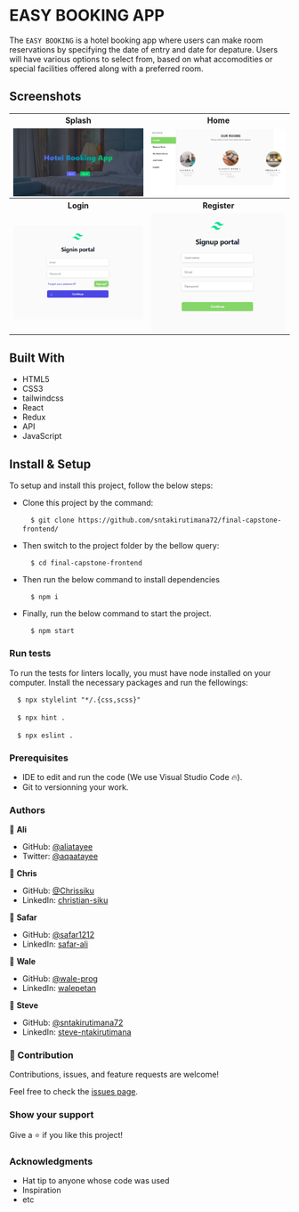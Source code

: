 # EASY BOOKING APP

The `EASY BOOKING` is a hotel booking app where users can make room reservations by specifying the date of entry and date for depature. Users will have various options to select from, based on what accomodities or special facilities offered along with a preferred room.

## Screenshots

<table>
  <tr>
    <tr>
      <th>Splash</th>
      <th>Home</th>
    </tr>
    <tr>
      <td><img src="screenshots/splash.png" alt="Splash" align="center" /></td>
      <td><img src="screenshots/home.png" alt="Home" align="center" /></td>
    </tr>
  </tr>
  
  <tr>
    <tr>
      <th>Login</th>
      <th>Register</th>
    </tr>
    <tr>
      <td><img src="screenshots/login.png" alt="Login" align="center" /></td>
      <td><img src="screenshots/register.png" alt="Register" align="center" /></td>
    </tr>
  </tr>
</table>


## Built With

- HTML5
- CSS3
- tailwindcss
- React
- Redux
- API
- JavaScript


## Install & Setup

To setup and install this project, follow the below steps:

- Clone this project by the command: 
  ```
    $ git clone https://github.com/sntakirutimana72/final-capstone-frontend/
  ```

- Then switch to the project folder by the bellow query:
  ```
    $ cd final-capstone-frontend
  ```

- Then run the below command to install dependencies
  ```
    $ npm i
  ```

- Finally, run the below command to start the project.
  ```
    $ npm start
  ```

### Run tests

To run the tests for linters locally, you must have node installed on your computer. Install the necessary packages and run the fellowings:

  ```
    $ npx stylelint "*/.{css,scss}"

    $ npx hint .
    
    $ npx eslint .
  ```

### Prerequisites

- IDE to edit and run the code (We use Visual Studio Code 🔥).
- Git to versionning your work.


### Authors
👤 **Ali**

- GitHub: [@aliatayee](https://github.com/aliatayee)
- Twitter: [@aqaatayee](https://twitter.com/aqaatayee)

👤 **Chris**

- GitHub: [@Chrissiku](https://github.com/Chrissiku)
- LinkedIn: [christian-siku](https://www.linkedin.com/in/christian-siku/)

👤 **Safar**

- GitHub: [@safar1212](https://github.com/safar1212)
- LinkedIn: [safar-ali](https://www.linkedin.com/in/safar-ali999/)

👤 **Wale**

- GitHub: [@wale-prog](https://github.com/wale-prog)
- LinkedIn: [walepetan](https://www.linkedin.com/in/walepetan/)

👤 **Steve**

- GitHub: [@sntakirutimana72](../../../)
- LinkedIn: [steve-ntakirutimana](https://www.linkedin.com/in/steve-ntakirutimana/)


### 🤝 Contribution

Contributions, issues, and feature requests are welcome!

Feel free to check the [issues page](../../issues/).


### Show your support

Give a ⭐️ if you like this project!


### Acknowledgments

- Hat tip to anyone whose code was used
- Inspiration
- etc

